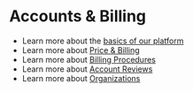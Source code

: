 # Accounts & Billing

- Learn more about the [basics of our platform](https://github.com/packethost/docs/blob/products/billing/products/getting-started.md)
- Learn more about [Price & Billing](https://github.com/packethost/docs/blob/products/billing/products/common-questions/billing.md)
- Learn more about [Billing Procedures](https://github.com/packethost/docs/blob/products/billing/products/accounts-and-billing/billing-procedures.md)
- Learn more about [Account Reviews](https://github.com/packethost/docs/blob/products/billing/products/accounts-and-billing/account-reviews.md)
- Learn more about [Organizations](https://github.com/packethost/docs/blob/products/billing/products/accounts-and-billing/organizations.md)